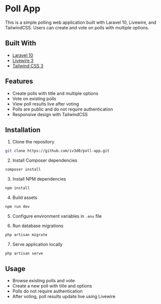 # Poll App

This is a simple polling web application built with Laravel 10, Livewire, and TailwindCSS. Users can create and vote on polls with multiple options.

## Built With

-   [Laravel 10](https://laravel.com)
-   [Livewire 3](https://laravel-livewire.com/)
-   [Tailwind CSS 3](https://tailwindcss.com/)

## Features

-   Create polls with title and multiple options
-   Vote on existing polls
-   View poll results live after voting
-   Polls are public and do not require authentication
-   Responsive design with TailwindCSS

## Installation

1. Clone the repository

```bash
git clone https://github.com/iv3d0/poll-app.git
```

2. Install Composer dependencies

```bash
composer install
```

3. Install NPM dependencies

```bash
npm install
```

4. Build assets

```bash
npm run dev
```

5. Configure environment variables in `.env` file

6. Run database migrations

```bash
php artisan migrate
```

7. Serve application locally

```bash
php artisan serve
```

## Usage

-   Browse existing polls and vote
-   Create a new poll with title and options
-   Polls do not require authentication
-   After voting, poll results update live using Livewire
